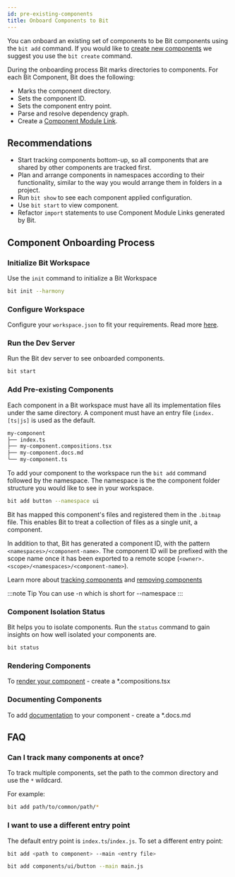 ```yaml
---
id: pre-existing-components
title: Onboard Components to Bit
---
```


You can onboard an existing set of components to be Bit components using the `bit add` command. If you would like to [create new components](/getting-started/creating-components) we suggest you use the `bit create` command.

During the onboarding process Bit marks directories to components. For each Bit Component, Bit does the following:

- Marks the component directory.
- Sets the component ID.
- Sets the component entry point.
- Parse and resolve dependency graph.
- Create a [Component Module Link](/essentials/workspace#component-module-links).

## Recommendations

- Start tracking components bottom-up, so all components that are shared by other components are tracked first.
- Plan and arrange components in namespaces according to their functionality, similar to the way you would arrange them in folders in a project.
- Run `bit show` to see each component applied configuration.
- Use `bit start` to view component.
- Refactor `import` statements to use Component Module Links generated by Bit.

## Component Onboarding Process

### Initialize Bit Workspace

Use the `init` command to initialize a Bit Workspace

```sh
bit init --harmony
```

### Configure Workspace

Configure your `workspace.json` to fit your requirements. Read more [here](/building-with-bit/manage-workspace).

### Run the Dev Server

Run the Bit dev server to see onboarded components.

```sh
bit start
```

### Add Pre-existing Components

Each component in a Bit workspace must have all its implementation files under the same directory. A component must have an entry file (`index.[ts|js]` is used as the default.

```bash
my-component
├── index.ts
├── my-component.compositions.tsx
├── my-component.docs.md
└── my-component.ts
```

To add your component to the workspace run the `bit add` command followed by the namespace. The namespace is the the component folder structure you would like to see in your workspace.

```bash
bit add button --namespace ui
```

Bit has mapped this component's files and registered them in the `.bitmap` file. This enables Bit to treat a collection of files as a single unit, a component.

In addition to that, Bit has generated a component ID, with the pattern `<namespaces>/<component-name>`. The component ID will be prefixed with the scope name once it has been exported to a remote scope (`<owner>.<scope>/<namespaces>/<component-name>`).

Learn more about [tracking components](/building-with-bit/tracking-components) and [removing components](building-with-bit/removing-components)

:::note Tip
You can use -n which is short for --namespace
:::

### Component Isolation Status

Bit helps you to isolate components. Run the `status` command to gain insights on how well isolated your components are.

```sh
bit status
```

### Rendering Components

To [render your component](/building-with-bit/component-compositions) - create a \*.compositions.tsx

### Documenting Components

To add [documentation](/building-with-bit/documenting-components) to your component - create a \*.docs.md

## FAQ

### Can I track many components at once?

To track multiple components, set the path to the common directory and use the `*` wildcard.

For example:

```bash
bit add path/to/common/path/*
```

### I want to use a different entry point

The default entry point is `index.ts`/`index.js`. To set a different entry point:

```bash
bit add <path to component> --main <entry file>
```

```bash title="Set main.js as entry point"
bit add components/ui/button --main main.js
```
